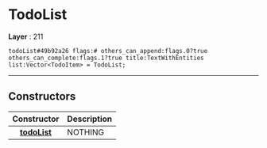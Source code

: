 # TodoList

**Layer** : 211

```tl
todoList#49b92a26 flags:# others_can_append:flags.0?true others_can_complete:flags.1?true title:TextWithEntities list:Vector<TodoItem> = TodoList;
```

---

## Constructors

| Constructor | Description |
| :---: | :--- |
| [**todoList**](constructor/todoList) | NOTHING |